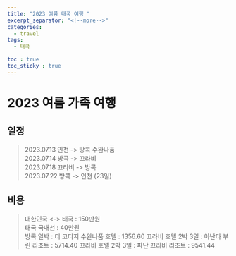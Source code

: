 ```yaml
---
title: "2023 여름 태국 여행 "
excerpt_separator: "<!--more-->"
categories:
  - travel
tags:
  - 태국

toc : true
toc_sticky : true
---
```


# 2023 여름 가족 여행     

## 일정    
> 2023.07.13 인천 -> 방콕 수완나품     
> 2023.07.14 방콕 -> 끄라비     
> 2023.07.18 끄라비 -> 방콕     
> 2023.07.22 방콕 -> 인천 (23일)    

## 비용    
> 대한민국 <-> 태국 : 150만원    
> 태국 국내선  : 40만원    
> 방콕 일박 : 더 코티지 수완나품 호텔 : 1356.60
> 끄라비 호텔 2박 3일 : 아난타 부린 리조트 : 5714.40 
> 끄라비 호텔 2박 3일 : 파난 끄라비 리조트 : 9541.44 
